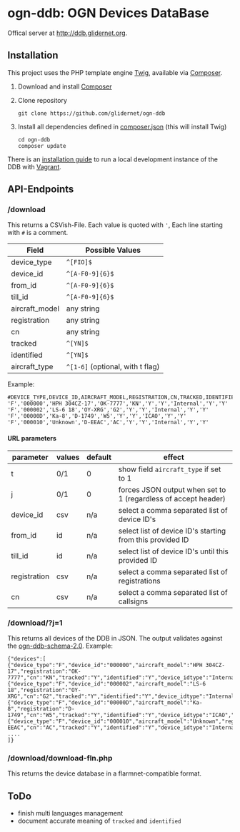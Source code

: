# ogn-ddb: OGN Devices DataBase

Offical server at <http://ddb.glidernet.org>.

## Installation
This project uses the PHP template engine [Twig](http://twig.sensiolabs.org), available via [Composer](https://getcomposer.org/).

1. Download and install [Composer](https://getcomposer.org/download/)

2. Clone repository
   ```
   git clone https://github.com/glidernet/ogn-ddb
   ```

3. Install all dependencies defined in [composer.json](composer.json) (this will install Twig)
   ```
   cd ogn-ddb
   composer update
   ```

There is an [installation guide](INSTALL.md) to run a local development instance of the DDB with [Vagrant](https://www.vagrantup.com/).

## API-Endpoints
### /download
This returns a CSVish-File. Each value is quoted with `'`,
Each line starting with `#` is a comment.

Field           | Possible Values
--------------- | -------------------------------
device\_type    | `^[FIO]$`
device\_id      | `^[A-F0-9]{6}$`
from\_id        | `^[A-F0-9]{6}$`
till\_id        | `^[A-F0-9]{6}$`
aircraft\_model | any string
registration    | any string
cn              | any string
tracked         | `^[YN]$`
identified      | `^[YN]$`
aircraft_type   | `^[1-6]` (optional, with t flag)

Example:
```
#DEVICE_TYPE,DEVICE_ID,AIRCRAFT_MODEL,REGISTRATION,CN,TRACKED,IDENTIFIED,IDTYPE,DEVACTIVE,ACFTACTIVE
'F','000000','HPH 304CZ-17','OK-7777','KN','Y','Y','Internal','Y','Y'
'F','000002','LS-6 18','OY-XRG','G2','Y','Y','Internal','Y','Y'
'F','00000D','Ka-8','D-1749','W5','Y','Y','ICAO','Y','Y'
'F','000010','Unknown','D-EEAC','AC','Y','Y','Internal','Y','Y'
```

#### URL parameters
parameter    | values | default | effect
------------ | -------|---------|---------------------------------------------------------------
t            | 0/1    | 0       | show field `aircraft_type` if set to 1
j            | 0/1    | 0       | forces JSON output when set to 1 (regardless of accept header)
device\_id   | csv    | n/a     | select a comma separated list of device ID's              
from\_id     | id     | n/a     | select list of device ID's starting from this provided ID
till\_id     | id     | n/a     | select list of device ID's until this provided ID
registration | csv    | n/a     | select a comma separated list of registrations
cn           | csv    | n/a     | select a comma separated list of callsigns


### /download/?j=1
This returns all devices of the DDB in JSON. The output validates against the [ogn-ddb-schema-2.0](docs/ogn-ddb-schema-2.0.json).
Example:
```
{"devices":[
{"device_type":"F","device_id":"000000","aircraft_model":"HPH 304CZ-17","registration":"OK-7777","cn":"KN","tracked":"Y","identified":"Y","device_idtype":"Internal","device_active":"Y","aircraft_active":"Y"},
{"device_type":"F","device_id":"000002","aircraft_model":"LS-6 18","registration":"OY-XRG","cn":"G2","tracked":"Y","identified":"Y","device_idtype":"Internal","device_active":"Y","aircraft_active":"Y"},
{"device_type":"F","device_id":"00000D","aircraft_model":"Ka-8","registration":"D-1749","cn":"W5","tracked":"Y","identified":"Y","device_idtype":"ICAO","device_active":"Y","aircraft_active":"Y"},
{"device_type":"F","device_id":"000010","aircraft_model":"Unknown","registration":"D-EEAC","cn":"AC","tracked":"Y","identified":"Y","device_idtype":"Internal","device_active":"Y","aircraft_active":"Y"},
....
]}

```
### /download/download-fln.php
This returns the device database in a flarmnet-compatible format.

## ToDo
- finish multi languages management
- document accurate meaning of `tracked` and `identified`

